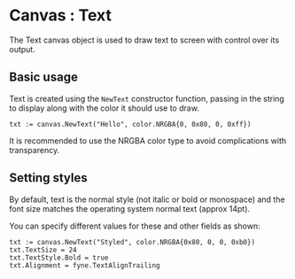# Canvas : Text

The Text canvas object is used to draw text to screen with control over its output.

## Basic usage

Text is created using the `NewText` constructor function, passing in the string to
display along with the color it should use to draw.

```
txt := canvas.NewText("Hello", color.NRGBA{0, 0x80, 0, 0xff})
```

It is recommended to use the NRGBA color type to avoid complications with transparency.

## Setting styles

By default, text is the normal style (not italic or bold or monospace) and
the font size matches the operating system normal text (approx 14pt).

You can specify different values for these and other fields as shown:

```
txt := canvas.NewText("Styled", color.NRGBA{0x80, 0, 0, 0xb0})
txt.TextSize = 24
txt.TextStyle.Bold = true
txt.Alignment = fyne.TextAlignTrailing
```

